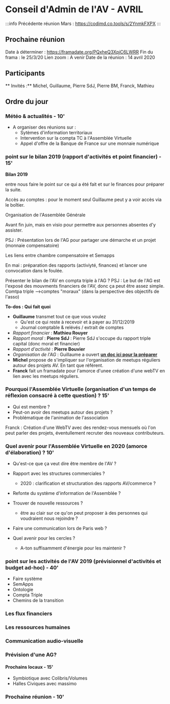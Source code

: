 # Conseil d'Admin de l'AV - AVRIL

:::info
Précédente réunion 
Mars : https://codimd.co.tools/s/2YnmkFXPX
:::

## Prochaine réunion 
Date à déterminer : https://framadate.org/PQxheQ3XpiC6LWRR
Fin du frama : le 25/3/20
Lien zoom : A venir
Date de la réunion : 14 avril 2020

## Participants
** Invités :** Michel, Guillaume, Pierre SdJ, Pierre BM, Franck, Mathieu

## Ordre du jour

### Météo & actualités - 10'

* A organiser des réunions sur : 
    * Sytèmes d'information territoriaux
    * Intervention sur la compta TC à l'Assemblée Virtuelle
    * Appel d'offre de la Banque de France sur une monnaie numérique

### point sur le bilan 2019 (rapport d'activités et point financier) - 15'

**Bilan 2019**

entre nous faire le point sur ce qui a été fait et sur le finances pour préparer la suite.

Accès au comptes : pour le moment seul Guillaume peut y a voir accès via le boîtier.

Organisation de l'Assemblée Générale

Avant fin juin, mais en visio pour permettre aux personnes absentes d'y assister.

PSJ : Présentation lors de l'AG pour partager une démarche et un projet (monnaie compensatoire)

Les liens entre chambre compensatoire et Semapps

En mai : préparation des rapports (activiyté, finances) et lancer une convocation dans le foulée.

Présenter le bilan de l'AV en compta triple à l'AG ?
PSJ : Le but de l'AG est l'exposé des mouvments financiers de l'AV, donc ça peut être assez simple.
Comtpa triple -->comptes "moraux" (dans la perspective des objectifs de l'asso)

**To-dos : Qui fait quoi**
* **Guillaume** transmet tout ce que vous voulez
    * Qu'est ce qui reste à recevoir et à payer au 31/12/2019
    * Journal comptable & relévés / extrait de comptes 
* *Rapport financier* : **Mathieu Rouyer**
* *Rapport moral* : **Pierre SdJ** : Pierre SdJ s'occupe du rapport triple capital (donc moral et financier)
* *Rapport d'activité* : **Pierre Bouvier**
* *Organisation de l'AG* : Guillaume a ouvert [**un doc ici pour la préparer**](https://roamresearch.com/#/app/virtual-assembly/page/AHm6oaLcP)
* **Michel** propose de s'impliquer sur l'organisation de meetups réguliers autour des projets AV. En tant que référent.
* **Franck** fait un framadate pour l'amorce d'unee création d'une webTV en lien avec les meetups réguliers.

### Pourquoi l'Assemblée Virtuelle (organisation d'un temps de réflexion consacré à cette question) ? 15'
* Qui est membre ? 
* Peut-on avoir des meetups autour des projets ? 
* Problématique de l'animation de l'association

Franck : Création d'une WebTV avec des rendez-vous mensuels où l'on peut parler des projets, éventullement recruter des nouveaux contributeurs.

### Quel avenir pour l'Assemblée Virtuelle en 2020 (amorce d'élaboration) ? 10' 

* Qu'est-ce que ça veut dire être membre de l'AV ?

* Rapport avec les structures commerciales ?
    * 2020 : clarification et structuration des rapports AV/commerce ?

* Refonte du système d'information de l'Assemblée ?
* Trouver de nouvelle ressources ?
    * être au clair sur ce qu'on peut proposer à des personnes qui voudraient nous rejoindre ?

* Faire une communication lors de Paris web ?

* Quel avenir pour les cercles ?
    * A-ton suffisamment d'énergie pour les maintenir ?

### point sur les activités de l'AV 2019 (prévisionnel d'activités et budget ad-hoc) - 40'
- Faire système
- SemApps
- Ontologie
- Compta Triple
- Chemins de la transition

### Les flux financiers

### Les ressources humaines 

### Communication audio-visuelle

### Prévision d'une AG? 

#### Prochains locaux - 15'
- Symbiotique avec Colibris/Volumes
- Halles Civiques avec massimo

### Prochaine réunion - 10'
